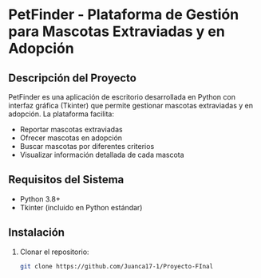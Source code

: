 # PetFinder - Plataforma de Gestión para Mascotas Extraviadas y en Adopción

## Descripción del Proyecto
PetFinder es una aplicación de escritorio desarrollada en Python con interfaz gráfica (Tkinter) que permite gestionar mascotas extraviadas y en adopción. La plataforma facilita:

- Reportar mascotas extraviadas
- Ofrecer mascotas en adopción
- Buscar mascotas por diferentes criterios
- Visualizar información detallada de cada mascota

## Requisitos del Sistema
- Python 3.8+
- Tkinter (incluido en Python estándar)

## Instalación
1. Clonar el repositorio:
   ```bash
   git clone https://github.com/Juanca17-1/Proyecto-FInal
   
